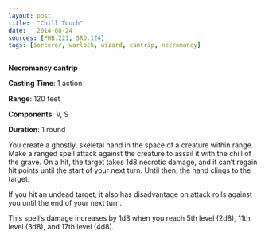 ```yaml
---
layout: post
title:  "Chill Touch"
date:   2014-08-24
sources: [PHB.221, SRD.124]
tags: [sorcerer, warlock, wizard, cantrip, necromancy]
---
```


**Necromancy cantrip**

**Casting Time**: 1 action

**Range**: 120 feet

**Components**: V, S

**Duration**: 1 round

You create a ghostly, skeletal hand in the space of a creature within range. Make a ranged spell attack against the creature to assail it with the chill of the grave. On a hit, the target takes 1d8 necrotic damage, and it can’t regain hit points until the start of your next turn. Until then, the hand clings to the target.

If you hit an undead target, it also has disadvantage on attack rolls against you until the end of your next turn.

This spell’s damage increases by 1d8 when you reach 5th level (2d8), 11th level (3d8), and 17th level (4d8).
